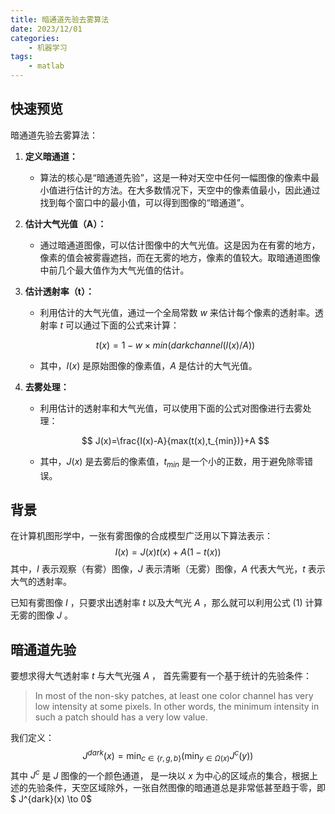 ```yaml
---
title: 暗通道先验去雾算法
date: 2023/12/01
categories:
    - 机器学习
tags: 
    - matlab
---
```


## 快速预览

暗通道先验去雾算法：

1. **定义暗通道：**

    - 算法的核心是“暗通道先验”，这是一种对天空中任何一幅图像的像素中最小值进行估计的方法。在大多数情况下，天空中的像素值最小，因此通过找到每个窗口中的最小值，可以得到图像的“暗通道”。

2. **估计大气光值（A）：**

    - 通过暗通道图像，可以估计图像中的大气光值。这是因为在有雾的地方，像素的值会被雾霾遮挡，而在无雾的地方，像素的值较大。取暗通道图像中前几个最大值作为大气光值的估计。

3. **估计透射率（t）：**

    - 利用估计的大气光值，通过一个全局常数 $w$ 来估计每个像素的透射率。透射率 $t$ 可以通过下面的公式来计算：

    $$
    t(x)=1-w\times min(darkchannel(I(x)/A))
    $$

    

    - 其中，$I(x)$ 是原始图像的像素值，$A$ 是估计的大气光值。

4. **去雾处理：**

    - 利用估计的透射率和大气光值，可以使用下面的公式对图像进行去雾处理：

    $$
    J(x)=\frac{I(x)-A}{max(t(x),t_{min})}+A
    $$

    

    -  其中，$J(x)$ 是去雾后的像素值，$t_{min}$ 是一个小的正数，用于避免除零错误。



## 背景

在计算机图形学中，一张有雾图像的合成模型广泛用以下算法表示：
$$
I(x)=J(x)t(x)+A(1-t(x))
$$
其中，$I$ 表示观察（有雾）图像，$J$ 表示清晰（无雾）图像，$A$ 代表大气光，$t$ 表示大气的透射率。

已知有雾图像 $I$ ，只要求出透射率 $t$ 以及大气光 $A$ ，那么就可以利用公式 (1) 计算无雾的图像 $J$ 。



## 暗通道先验

要想求得大气透射率 $t$ 与大气光强 $A$ ， 首先需要有一个基于统计的先验条件：

> In most of the non-sky patches, at least one color channel has very low intensity at some pixels. In other words, the minimum intensity in such a patch should has a very low value.

我们定义：
$$
J^{dark}(x)=\min_{c\in\{r,g,b\}}(\min_{y\in\Omega(x)}J^c(y))
$$
其中 $J^c$ 是 $J$ 图像的一个颜色通道， 是一块以 $x$ 为中心的区域点的集合，根据上述的先验条件，天空区域除外，一张自然图像的暗通道总是非常低甚至趋于零，即$ J^{dark}(x) \to 0$

